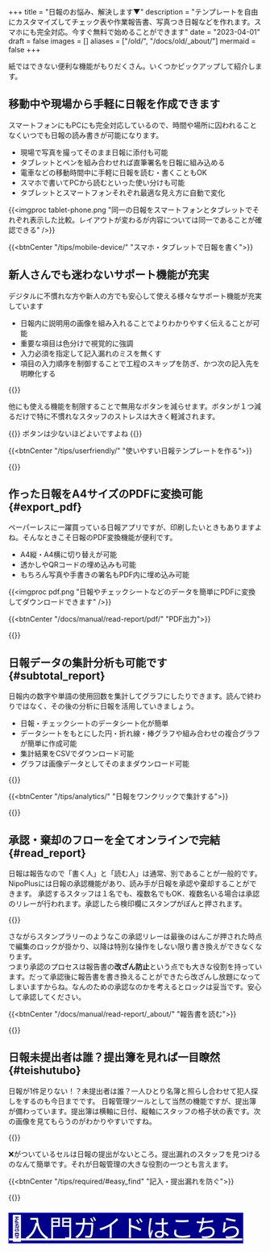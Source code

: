 +++
title = "日報のお悩み、解決します▼"
description = "テンプレートを自由にカスタマイズしてチェック表や作業報告書、写真つき日報などを作れます。スマホにも完全対応。今すぐ無料で始めることができます"
date = "2023-04-01"
draft = false
images = []
aliases = ["/old/", "/docs/old/_about/"]
mermaid = false
+++


紙ではできない便利な機能がもりだくさん。いくつかピックアップして紹介します。

## 移動中や現場から手軽に日報を作成できます

スマートフォンにもPCにも完全対応しているので、時間や場所に囚われることなくいつでも日報の読み書きが可能になります。

- 現場で写真を撮ってそのまま日報に添付も可能
- タブレットとペンを組み合わせれば直筆署名を日報に組み込める
- 電車などの移動時間中に手軽に日報を読む・書くこともOK
- スマホで書いてPCから読むといった使い分けも可能
- タブレットとスマートフォンそれぞれ最適な見え方に自動で変化

{{<imgproc tablet-phone.png "同一の日報をスマートフォンとタブレットでそれぞれ表示した比較。レイアウトが変わるが内容については同一であることが確認できる" />}}

{{<btnCenter "/tips/mobile-device/" "スマホ・タブレットで日報を書く">}}

## 新人さんでも迷わないサポート機能が充実

デジタルに不慣れな方や新人の方でも安心して使える様々なサポート機能が充実しています

- 日報内に説明用の画像を組み入れることでよりわかりやすく伝えることが可能
- 重要な項目は色分けで視覚的に強調
- 入力必須を指定して記入漏れのミスを無くす
- 項目の入力順序を制御することで工程のスキップを防ぎ、かつ次の記入先を明瞭化する

{{<appscreen filename="uservility"  title="点検表に説明画像や色分けを使用しユーザビリティ向上させる。点検者が迷うことのないように作れる" >}}

他にも使える機能を制限することで無用なボタンを減らせます。ボタンが１つ減るだけで特に不慣れなスタッフのストレスは大きく軽減されます。


{{<alice pos="right" icon="ok">}}
ボタンは少ないほどよいですよね
{{</alice>}}

{{<btnCenter "/tips/userfriendly/" "使いやすい日報テンプレートを作る">}}

{{<nextArrow>}}

## 作った日報をA4サイズのPDFに変換可能{#export_pdf}

ペーパーレスに一躍買っている日報アプリですが、印刷したいときもありますよね。そんなときこそ日報のPDF変換機能が便利です。

- A4縦・A4横に切り替えが可能
- 透かしやQRコードの埋め込みも可能
- もちろん写真や手書きの署名もPDF内に埋め込み可能

{{<imgproc pdf.png "日報やチェックシートなどのデータを簡単にPDFに変換してダウンロードできます" />}}


{{<btnCenter "/docs/manual/read-report/pdf/" "PDF出力">}}

{{<nextArrow>}}

## 日報データの集計分析も可能です{#subtotal_report}

日報内の数字や単語の使用回数を集計してグラフにしたりできます。読んで終わりではなく、その後の分析に日報を活用していきましょう。

- 日報・チェックシートのデータシート化が簡単
- データシートをもとにした円・折れ線・棒グラフや組み合わせの複合グラフが簡単に作成可能
- 集計結果をCSVでダウンロード可能
- グラフは画像データとしてそのままダウンロード可能


{{<icatch filename="chart" msg="日報をグラフ化して 視覚的に分析が可能" title="報告書をグラフ化する" fontsize="30px" alice="pc">}}

{{<btnCenter "/tips/analytics/" "日報をワンクリックで集計する">}}

{{<nextArrow>}}

## 承認・棄却のフローを全てオンラインで完結{#read_report}

日報は報告なので「書く人」と「読む人」は通常、別であることが一般的です。NipoPlusには日報の承認機能があり、読み手が日報を承認や棄却することができます。
承認するスタッフは１名でも、複数名でもOK．複数名いる場合は承認のリレーが行われます。承認したら検印欄にスタンプがぽんと押されます。

{{<icatch filename="report-show" msg="承認やコメント タグ付けや検索も" title="コメントでスタッフとのコミニケーションをとることや、複数スタッフによる日報の承認リレーも利用できます。" fontsize="30px" alice="ok">}}

さながらスタンプラリーのようなこの承認リレーは最後のはんこが押された時点で編集のロックが掛かり、以降は特別な操作をしない限り書き換えができなくなります。  
つまり承認のプロセスは報告書の**改ざん防止**という点でも大きな役割を持っています。だって承認後に報告書を書き換えることができたら改ざんし放題になってしまいますからね。なんのための承認なのかを考えるとロックは妥当です。安心して承認してください。

{{<btnCenter "/docs/manual/read-report/_about/" "報告書を読む">}}

{{<nextArrow>}}

## 日報未提出者は誰？提出簿を見れば一目瞭然{#teishutubo}

日報が1件足りない！？未提出者は誰？一人ひとり名簿と照らし合わせて犯人探しをするのも今日までです。
日報管理ツールとして当然の機能ですが、提出簿が備わっています。提出簿は横軸に日付、縦軸にスタッフの格子状の表です。次の画像を見てもらうのがわかりやすいですね。

{{<icatch filename="submission-status-list" msg="誰が出し忘れたのか？ 表を見ればすぐわかる" title="報告書の未提出者を瞬時に把握できる提出簿機能" fontsize="30px" alice="ok">}}

❌がついているセルは日報の提出がないところ。提出漏れのスタッフを見つけるのなんて簡単です。それが日報管理の大きな役割の一つとも言えます。  

{{<btnCenter "/tips/required/#easy_find" "記入・提出漏れを防ぐ">}}

{{<nextArrow>}}

<div class="text-center" style="font-size:3rem">
<a href="/docs/manual/quickstart/" style="border:1px solid blue;background-color:darkblue;color: white" >
🔰入門ガイドはこちら
</a>
</div>
